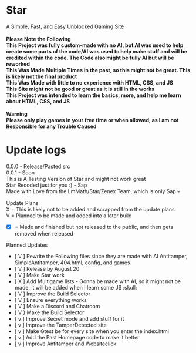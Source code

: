 # Star
A Simple, Fast, and Easy Unblocked Gaming Site<br />
**<br />Please Note the Following<br />
This Project was fully custom-made with no AI, but AI was used to help create some parts of the code/AI was used to help make stuff and will be credited within the code. The Code also might be fully AI but will be reworked<br />
This Was Made Multiple Times in the past, so this might not be great. This is likely not the final product<br />
This Was Made with little to no experience with HTML, CSS, and JS<br />
This Site might not be good or great as it is still in the works<br />
This Project was intended to learn the basics, more, and help me learn about HTML, CSS, and JS**<br />
<br />
**Warning <br />
Please only play games in your free time or when allowed, as I am not Responsible for any Trouble Caused**
<br />
# Update logs<br />
0.0.0 - Release/Pasted src<br /> 0.0.1 - Soon<br />
This is A Testing Version of Star and might not work great<br />
Star Recoded just for you :) - Sap<br />
Made with Love from the LmMath/Star/Zenex Team, which is only Sap :skull:

Update Plans<br />
X = This is likely not to be added and scrapped from the update plans<br />
V = Planned to be made and added into a later build<br />
- [x] = Made and finished but not released to the public, and then gets removed when released<br />

Planned Updates
- [ V ] Rewrite the Following files since they are made with AI Antitamper, SimpleAntitamper, 404.html, config, and games
- [ V ] Release by August 20
- [ V ] Make Star work
- [ X ] Add Multigame lists - Gonna be made with AI, so it might not be made, it will be added when I learn some JS \:skull:
- [ V ] Improve the Build Selector
- [ V ] Ensure everything works
- [ V ] Make a Discord and Chatroom
- [ V } Make the Build Selector
- [ v ] Improve Secret mode and add stuff for it
- [ v ] Improve the TamperDetected site
- [ v ] Make Gtest be for every site when you enter the index.html
- [ v ] Add the Past Homepage code to make it better
- [ v ] Improve Antitamper and Websiteclick
